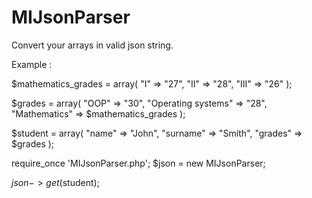 MIJsonParser
============

Convert your arrays in valid json string.

Example :

$mathematics_grades = array(
	"I" => "27",
	"II" => "28",
	"III" => "26"
);
		
$grades = array(
	"OOP" => "30",
	"Operating systems" => "28",
	"Mathematics" => $mathematics_grades
);
		
$student = array(
	"name" => "John",
	"surname" => "Smith",
	"grades" => $grades
);
		
				
require_once 'MIJsonParser.php';
$json = new MIJsonParser;
		
$json->get($student);
